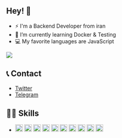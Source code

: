 



## Hey! 👋

- ⚡ I'm a Backend Developer from iran
- 🔭 I’m currently learning Docker & Testing
- 💻 My favorite languages are JavaScript 

<a href="https://github.com/sajjadmrx">
<img align="center" src="https://github-readme-stats.vercel.app/api?username=sajjadmrx&show_icons=true&count_private=true&include_all_commits=true&theme=dark" /></a> 

## 📞 Contact
- [Twitter](https://twitter.com/sajjadmrx)
- [Telegram](https://t.me/sajjadmrx)

## 🤹‍♂️ Skills

- <code><img height="20" src="https://skillicons.dev/icons?i=js"></code>
<code><img height="20" src="https://skillicons.dev/icons?i=ts"></code>
<code><img height="20" src="https://skillicons.dev/icons?i=nodejs"></code>
<code><img height="20" src="https://skillicons.dev/icons?i=express"></code>
<code><img height="20" src="https://skillicons.dev/icons?i=nestjs"></code>
<code><img height="20" src="https://skillicons.dev/icons?i=jest"></code>
<code><img height="20" src="https://skillicons.dev/icons?i=mongo"></code>
<code><img height="20" src="https://skillicons.dev/icons?i=redis"></code>
<code><img height="20" src="https://skillicons.dev/icons?i=mysql"></code>
<code><img height="20" src="https://skillicons.dev/icons?i=git"></code>
